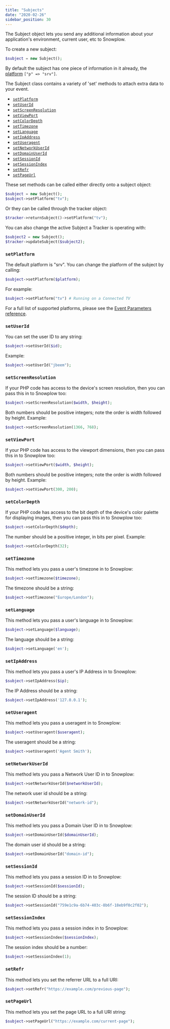 ```yaml
---
title: "Subjects"
date: "2020-02-26"
sidebar_position: 30
---
```


The Subject object lets you send any additional information about your application's environment, current user, etc to Snowplow.

To create a new subject:

```php
$subject = new Subject();
```

By default the subject has one piece of information in it already, the [platform](/docs/sources/trackers/snowplow-tracker-protocol/going-deeper/event-parameters/index.md#application-parameters) `["p" => "srv"]`.

The Subject class contains a variety of 'set' methods to attach extra data to your event.

- [`setPlatform`](#setplatform)
- [`setUserId`](#setuserid)
- [`setScreenResolution`](#setscreenresolution)
- [`setViewPort`](#setviewport)
- [`setColorDepth`](#setcolordepth)
- [`setTimezone`](#settimezone)
- [`setLanguage`](#setlanguage)
- [`setIpAddress`](#setipaddress)
- [`setUseragent`](#setuseragent)
- [`setNetworkUserId`](#setnetworkuserid)
- [`setDomainUserId`](#setdomainuserid)
- [`setSessionId`](#setsessionid)
- [`setSessionIndex`](#setsessionindex)
- [`setRefr`](#setrefr)
- [`setPageUrl`](#setpageurl)

These set methods can be called either directly onto a subject object:

```php
$subject = new Subject();
$subject->setPlatform("tv");
```

Or they can be called through the tracker object:

```php
$tracker->returnSubject()->setPlatform("tv");
```

You can also change the active Subject a Tracker is operating with:

```php
$subject2 = new Subject();
$tracker->updateSubject($subject2);
```

### `setPlatform`

The default platform is "srv". You can change the platform of the subject by calling:

```php
$subject->setPlatform($platform);
```

For example:

```php
$subject->setPlatform("tv") # Running on a Connected TV
```

For a full list of supported platforms, please see the [Event Parameters reference](/docs/sources/trackers/snowplow-tracker-protocol/going-deeper/event-parameters/index.md#application-parameters).

### `setUserId`

You can set the user ID to any string:

```php
$subject->setUserId($id);
```

Example:

```php
$subject->setUserId("jbeem");
```

### `setScreenResolution`

If your PHP code has access to the device's screen resolution, then you can pass this in to Snowplow too:

```php
$subject->setScreenResolution($width, $height);
```

Both numbers should be positive integers; note the order is width followed by height. Example:

```php
$subject->setScreenResolution(1366, 768);
```

### `setViewPort`

If your PHP code has access to the viewport dimensions, then you can pass this in to Snowplow too:

```php
$subject->setViewPort($width, $height);
```

Both numbers should be positive integers; note the order is width followed by height. Example:

```php
$subject->setViewPort(300, 200);
```

### `setColorDepth`

If your PHP code has access to the bit depth of the device's color palette for displaying images, then you can pass this in to Snowplow too:

```php
$subject->setColorDepth($depth);
```

The number should be a positive integer, in bits per pixel. Example:

```php
$subject->setColorDepth(32);
```

### `setTimezone`

This method lets you pass a user's timezone in to Snowplow:

```php
$subject->setTimezone($timezone);
```

The timezone should be a string:

```php
$subject->setTimezone("Europe/London");
```

### `setLanguage`

This method lets you pass a user's language in to Snowplow:

```php
$subject->setLanguage($language);
```

The language should be a string:

```php
$subject->setLanguage('en');
```

### `setIpAddress`

This method lets you pass a user's IP Address in to Snowplow:

```php
$subject->setIpAddress($ip);
```

The IP Address should be a string:

```php
$subject->setIpAddress('127.0.0.1');
```

### `setUseragent`

This method lets you pass a useragent in to Snowplow:

```php
$subject->setUseragent($useragent);
```

The useragent should be a string:

```php
$subject->setUseragent('Agent Smith');
```

### `setNetworkUserId`

This method lets you pass a Network User ID in to Snowplow:

```php
$subject->setNetworkUserId($networkUserId);
```

The network user id should be a string:

```php
$subject->setNetworkUserId("network-id");
```

### `setDomainUserId`

This method lets you pass a Domain User ID in to Snowplow:

```php
$subject->setDomainUserId($domainUserId);
```

The domain user id should be a string:

```php
$subject->setDomainUserId("domain-id");
```

### `setSessionId`

This method lets you pass a session ID in to Snowplow:

```php
$subject->setSessionId($sessionId);
```

The session ID should be a string:

```php
$subject->setSessionId("759e1c9a-6b74-403c-8b6f-18eb9f0c2f02");
```

### `setSessionIndex`

This method lets you pass a session index in to Snowplow:

```php
$subject->setSessionIndex($sessionIndex);
```

The session index should be a number:

```php
$subject->setSessionIndex(1);
```

### `setRefr`

This method lets you set the referrer URL to a full URI:

```php
$subject->setRefr("https://example.com/previous-page");
```

### `setPageUrl`

This method lets you set the page URL to a full URI string:

```php
$subject->setPageUrl("https://example.com/current-page");
```
